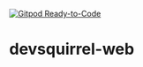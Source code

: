 [![Gitpod Ready-to-Code](https://img.shields.io/badge/Gitpod-Ready--to--Code-blue?logo=gitpod)](https://gitpod.io/#https://github.com/VrajGohil1/devsquirrel-web) 

# devsquirrel-web